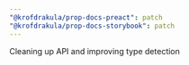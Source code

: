```yaml
---
"@krofdrakula/prop-docs-preact": patch
"@krofdrakula/prop-docs-storybook": patch
---
```


Cleaning up API and improving type detection
